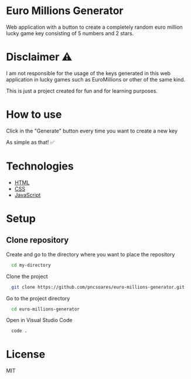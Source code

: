 # Euro Millions Generator

Web application with a button to create a completely random euro million lucky game key consisting of 5 numbers and 2 stars.

# Disclaimer ⚠️

I am not responsible for the usage of the keys generated in this web application in lucky games such as EuroMillions or other of the same kind.

This is just a project created for fun and for learning purposes.

# How to use

Click in the "Generate" button every time you want to create a new key

As simple as that! ✅

# Technologies

- [HTML](https://developer.mozilla.org/en-US/docs/Web/HTML)
- [CSS](https://developer.mozilla.org/en-US/docs/Web/CSS)
- [JavaScript](https://developer.mozilla.org/en-US/docs/Web/JavaScript)

# Setup

## Clone repository

Create and go to the directory where you want to place the repository

```bash
  cd my-directory
```

Clone the project

```bash
  git clone https://github.com/pncsoares/euro-millions-generator.git
```

Go to the project directory

```bash
  cd euro-millions-generator
```

Open in Visual Studio Code

```bash
  code .
```

# License

MIT
